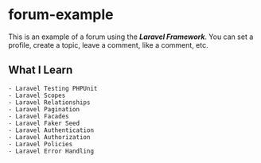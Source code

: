 # forum-example
This is an example of a forum using the ***Laravel Framework***. You can set a profile, create a topic, leave a comment, like a comment, etc.

## What I Learn
```
- Laravel Testing PHPUnit
- Laravel Scopes
- Laravel Relationships
- Laravel Pagination
- Laravel Facades
- Laravel Faker Seed
- Laravel Authentication
- Laravel Authorization
- Laravel Policies
- Laravel Error Handling
```
